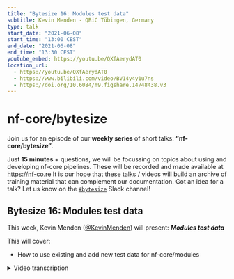 ```yaml
---
title: "Bytesize 16: Modules test data"
subtitle: Kevin Menden - QBiC Tübingen, Germany
type: talk
start_date: "2021-06-08"
start_time: "13:00 CEST"
end_date: "2021-06-08"
end_time: "13:30 CEST"
youtube_embed: https://youtu.be/QXfAerydAT0
location_url:
  - https://youtu.be/QXfAerydAT0
  - https://www.bilibili.com/video/BV14y4y1u7ns
  - https://doi.org/10.6084/m9.figshare.14748438.v3
---
```


# nf-core/bytesize

Join us for an episode of our **weekly series** of short talks: **“nf-core/bytesize”**.

Just **15 minutes** + questions, we will be focussing on topics about using and developing nf-core pipelines.
These will be recorded and made available at <https://nf-co.re>
It is our hope that these talks / videos will build an archive of training material that can complement our documentation. Got an idea for a talk? Let us know on the [`#bytesize`](https://nfcore.slack.com/channels/bytesize) Slack channel!

## Bytesize 16: Modules test data

This week, Kevin Menden ([@KevinMenden](http://github.com/KevinMenden/)) will present: _**Modules test data**_

This will cover:

- How to use existing and add new test data for nf-core/modules

<details markdown="1"><summary>Video transcription</summary>
**Note: The content has been edited to make it reader-friendly**

[0:53](https://youtu.be/QXfAerydAT0?list=PL3xpfTVZLcNiSvvPWORbO32S1WDJqKp1e&t=53) Thanks for the introduction. Today we will talk about nf-core/modules and test data for these. Specifically, I will be talking about how to use the test data that we have, to create tests for your modules. I will also cover what to do if you don’t find the data you need for the specific module that you want to add to the nf-core/modules repository.

[1:24](https://youtu.be/QXfAerydAT0?list=PL3xpfTVZLcNiSvvPWORbO32S1WDJqKp1e&t=83) So I would like to start with a quick recap about tests for nf-core modules that have been covered in previous bytesize talks ([Bytesize#5](https://nf-co.re/events/2021/bytesize-5-dsl2-module-development),[Bytesize#6](https://nf-co.re/events/2021/bytesize-6-dsl2-using-modules-pipelines)).

[1:26](https://youtu.be/QXfAerydAT0?list=PL3xpfTVZLcNiSvvPWORbO32S1WDJqKp1e&t=86) ..and there’s also a lot of documentation online. So be sure to check those out. But as a reminder, for every module we have on the nf-core/modules repository, we have unit tests for Docker, Singularity, and Conda. These tests consist of several little scripts. The main script for the test code is located in `modules/tests/software/fastqc/main.nf`. There is a separate directory for every module, and there is a `main.nf` file that contains the main code. There’s also a `test.yml` file, which we will look at in a second. Then there is the `pytest_software.yml` in the tests config directory (`modules/tests/config/pytest_software.yml`). This file contains short entries for every module, so you need to ensure that your tests are in this file so that the tests are executed by GitHub actions.

[2:36](https://youtu.be/QXfAerydAT0?list=PL3xpfTVZLcNiSvvPWORbO32S1WDJqKp1e&t=157) Let’s now have a look at one of those main.nf files. So this is one from the `fastqc` module as an example. As you see, it’s a simple file, you include the module `FASTQC` from the software directory, and then define a quick workflow where you basically do two things, the first of which is to define some input data, which is what we will be talking about today. So you see here, you define a file, then link to the test data parameter. Then there are a couple of keys to define the test file that we will look at in a bit. Then you just run the module on this input data and get an output. That’s the test.

[3:25](https://youtu.be/QXfAerydAT0?list=PL3xpfTVZLcNiSvvPWORbO32S1WDJqKp1e&t=205) The next thing that comes with this is the `test.yml` file, where you define some information about the test. In this case, the name of the test is `fastqc single-end` i.e. fastqc for single-end data. Then you define the commands for the test, and a tag for the test, which is used to run the rest by GitHub actions. Then also importantly, we have the output files defined. In this case, the module produces both a .html file and a .zip file as outputs, and usually there are also md5 sums in here so that we can see that the output of the module is the same. That’s not the case here, but it doesn’t matter.

[4:14](https://youtu.be/QXfAerydAT0?list=PL3xpfTVZLcNiSvvPWORbO32S1WDJqKp1e&t=254) So those were the files that made up the tests. Now, you might wonder how you actually know these dictionary keys I showed you earlier. To define the file that we’d like to use for testing, we have this command file which is a Nextflow command to define a file. Then we have the test data parameter, which is basically a dictionary. Within that, we look for the `test_1_fastqc_gz` entry using the `sarscov2` and `illumina` keys. If you’re wondering where to get these keys from..

[4:54](https://youtu.be/QXfAerydAT0?list=PL3xpfTVZLcNiSvvPWORbO32S1WDJqKp1e&t=294).. For this the most important file is the `test_data.config` file, which is stored in `modules/tests/config/test_data.config directory`. So this file is used to define all these different test data files that are available. It has a link to the test data directory, which is the nf-core test dataset repository, and specifically the modules branch of this repository where we store all the test data. There are links to specific files in this directory, and these links are again linked in this dictionary. This is just a small example of this whole test data parameter dictionary. The reason we do it like this is so that we are able to change these links at some point without changing the code in the `test_main.nf` files of the modules because you will only have these keys here and these entries are defined in your script, so you don’t really need to care about what’s happening on this side of the code. So this is where I can look for the keys and the data I need in the file.

[6:12](https://youtu.be/QXfAerydAT0?list=PL3xpfTVZLcNiSvvPWORbO32S1WDJqKp1e&t=372) So where can we get this data from? For this you need to look within the `modules` branch of the `nf-core/test-datasets` repository (<https://github.com/nf-core/test-datasets/tree/modules>). This repository is where we store all the datasets that we use for testing. There’s a `README` file, where we try to explain these different test datasets. Please make sure to take a look at that. Then also go through the repository and go through the datasets you need, to ensure that they are the correct ones.

[6:52](https://youtu.be/QXfAerydAT0?list=PL3xpfTVZLcNiSvvPWORbO32S1WDJqKp1e&t=412) We currently have mainly two genomes available, one is the sarscov2 and the other is a subset of the human chromosome 22. The reason for this is that sarscov2 is really small, so we can really use the whole genome, and use all kinds of files for this genome without having large datasets. This is important for two reasons, first, we want to have small datasets to test, so that the test repository does not explode and the tests are also smaller for small datasets. For the human genome subset of chromosome 22, we again have a small dataset. Currently we only have genomics data available on the test dataset repository, and we also have some non-standard genomics data for specific tools that have been added by users.

[7:54](https://youtu.be/QXfAerydAT0?list=PL3xpfTVZLcNiSvvPWORbO32S1WDJqKp1e&t=474) So how do you use that data when you write a test? The first thing you need to do is to identify the file you would need. To do that, as I previously mentioned, you need to visit the test dataset repository (go through the README) and take a look if the file is available, double-check where the file is located, and finally use that information to look for corresponding keys in the `test_data.config` file. You can use those keys to link the file in your test code. At that point, you should really be able to just run your test and finish your test code. That’s it then!

[8:32](https://youtu.be/QXfAerydAT0?list=PL3xpfTVZLcNiSvvPWORbO32S1WDJqKp1e&t=512) Unless of course you can’t find the data that’s necessary for your modules. So of course we don’t have all kinds of datasets online and there are all kinds of bioinformatics tools available. Some of them may need specific data to run the modules. So it’s quite possible that you will find that the data you want is not available. This isn’t a problem, you can just upload the data yourself (this will also be helpful for us!).

[8:57](https://youtu.be/QXfAerydAT0?list=PL3xpfTVZLcNiSvvPWORbO32S1WDJqKp1e&t=537) So first, it is important to read the instructions (in the `README` in the test dataset repository). We have a few lines about how to add new test data. Make sure to check this out and then think about a suitable minimal test dataset. The optimal thing here would be if you could find something that went with sarscov2 because that’s currently our favourite genome because it is small and there’s a lot of data available. So hopefully you can use this because then everything stays small and we don’t need to add a new genome. Then once you identify something, it is best to ask for opinions to check if it's suitable for the test dataset repository in the `#modules` channel on Slack. Once you’ve established that it’s OK, you can create a pull request to the `modules` branch of the test dataset repository and ask for reviews `#modules` so that you can eventually have your pull request merged. Once that’s done and your data is available, you need to add an entry to the `test_data.config` file in the `modules` repository. That’s again a separate pull request to have an entry merge, but it shouldn’t be a problem.

[10:18](https://youtu.be/QXfAerydAT0?list=PL3xpfTVZLcNiSvvPWORbO32S1WDJqKp1e&t=618) Once that’s done, you can use your data just like any other test data that is available.

[10:26](https://youtu.be/QXfAerydAT0?list=PL3xpfTVZLcNiSvvPWORbO32S1WDJqKp1e&t=626) So now for some guidelines for new data because we want to keep all the data in this test dataset repository somewhat similar and small. First, the data should be as small as possible, but of course big enough so that there is some output, yet the output does not need to be meaningful. Then, try and use existing genomes when possible, and if you add new data, try and adapt them to these genomes. So for example, if you would like to add human data, you need to ensure that it is compatible with the region of chromosome 22 that’s already there. Finally, if it isn’t possible to use the two existing genomes, we can have a discussion on Slack and add a new genome if necessary. We also like standardised names on the test dataset repository, the goal is to have the files similar across the different genomes, so that we could theoretically just swap the genomes and the test names would stay the same.

[12:06](https://youtu.be/QXfAerydAT0?list=PL3xpfTVZLcNiSvvPWORbO32S1WDJqKp1e&t=726) Adding test data can be a bit of work because it involves first looking for the data, or needing to produce it, cut out certain regions that fit the human genome, and verify that it is the human genome. So it can be a bit time-consuming. It is however worth it because it would not only help get your module on the nf-core/modules repository, but it would also be useful for other modules in the future. That also makes it really useful for the community as a whole. We envision that this might also be beneficial for other communities as well since we hope to merge different test dataset repositories with those from other initiatives.

[13:25](https://youtu.be/QXfAerydAT0?list=PL3xpfTVZLcNiSvvPWORbO32S1WDJqKp1e&t=805) So that was it from me. If you have any questions, please feel free to reach out to me on [`#bytesize`](https://nfcore.slack.com/channels/bytesize).

</details>
